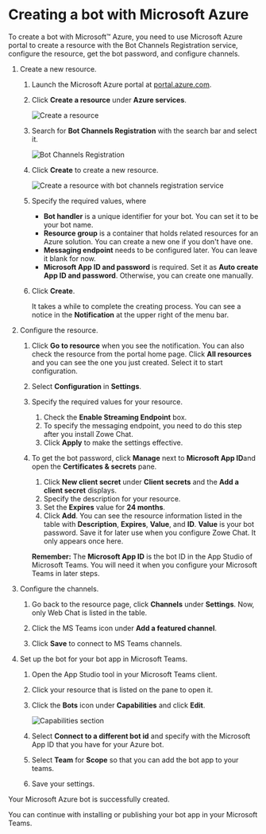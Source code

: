 # Creating a bot with Microsoft Azure

To create a bot with Microsoft™ Azure, you need to use Microsoft Azure portal to create a resource with the Bot Channels Registration service, configure the resource, get the bot password, and configure channels.

1.  Create a new resource.

    1.  Launch the Microsoft Azure portal at [portal.azure.com](http://portal.azure.com).

    2.  Click **Create a resource** under **Azure services**.

        ![Create a resource](/v2.4.x/images/zowe-chat/azure_create.png "Create a resource")

    3.  Search for **Bot Channels Registration** with the search bar and select it.

        ![Bot Channels Registration](/v2.4.x/images/zowe-chat/azure_bot_channel_registration.png "Bot Channels Registration")

    4.  Click **Create** to create a new resource.

        ![Create a resource with bot channels registration service](/v2.4.x/images/zowe-chat/azure_registration_create.png "Create a resource with Bot Channels Registration
        service")

    5.  Specify the required values, where

        -   **Bot handler** is a unique identifier for your bot. You can set it to be your bot name.
        -   **Resource group** is a container that holds related resources for an Azure solution. You can create a new one if you don't have one.
        -   **Messaging endpoint** needs to be configured later. You can leave it blank for now.
        -   **Microsoft App ID and password** is required. Set it as **Auto create App ID and password**. Otherwise, you can create one manually.
    6.  Click **Create**.

        It takes a while to complete the creating process. You can see a notice in the **Notification** at the upper right of the menu bar.

2.  Configure the resource.

    1.  Click **Go to resource** when you see the notification. You can also check the resource from the portal home page. Click **All resources** and you can see the one you just created. Select it to start configuration.

    2.  Select **Configuration** in **Settings**.

    3.  Specify the required values for your resource.

        1.  Check the **Enable Streaming Endpoint** box.
        2.  To specify the messaging endpoint, you need to do this step after you install Zowe Chat.
        3.  Click **Apply** to make the settings effective.
    4.  To get the bot password, click **Manage** next to **Microsoft App ID**and open the **Certificates & secrets** pane.

        1.  Click **New client secret** under **Client secrets** and the **Add a client secret** displays.
        2.  Specify the description for your resource.
        3.  Set the **Expires** value for **24 months**.
        4.  Click **Add**.
        You can see the resource information listed in the table with **Description**, **Expires**, **Value**, and **ID**. **Value** is your bot password. Save it for later use when you configure Zowe Chat. It only appears once here.

        **Remember:** The **Microsoft App ID** is the bot ID in the App Studio of Microsoft Teams. You will need it when you configure your Microsoft Teams in later steps.

3.  Configure the channels.

    1.  Go back to the resource page, click **Channels** under **Settings**. Now, only Web Chat is listed in the table.

    2.  Click the MS Teams icon under **Add a featured channel**.

    3.  Click **Save** to connect to MS Teams channels.

4.  Set up the bot for your bot app in Microsoft Teams.

    1.  Open the App Studio tool in your Microsoft Teams client.

    2.  Click your resource that is listed on the pane to open it.

    3.  Click the **Bots** icon under **Capabilities** and click **Edit**.

        ![Capabilities section](/v2.4.x/images/zowe-chat/teams_bots_menu.png "Capabilities section")

    4.  Select **Connect to a different bot id** and specify with the Microsoft App ID that you have for your Azure bot.

    5.  Select **Team** for **Scope** so that you can add the bot app to your teams.

    6.  Save your settings.


Your Microsoft Azure bot is successfully created.

You can continue with installing or publishing your bot app in your Microsoft Teams.

